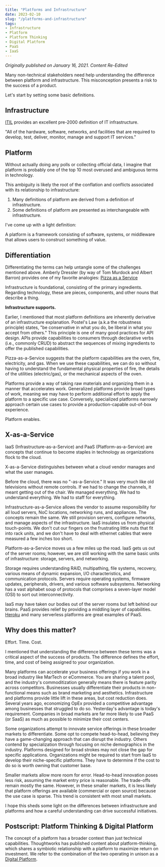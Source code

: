```yaml
---
title: "Platforms and Infrastructure"
date: 2023-02-10
slug: "/platforms-and-infrastructure"
tags:
- Infrastructure
- Platform
- Platform Thinking
- Digital Platform
- PaaS
- IaaS
---
```


_Originally published on January 16, 2021. Content Re-Edited_

Many non-technical stakeholders need help understanding the difference between platform and infrastructure.
This misconception presents a risk to the success of a product.

Let's start by setting some basic definitions.

## Infrastructure

[ITIL](https://www.axelos.com/certifications/itil-service-management/) provides an excellent pre-2000 definition of IT infrastructure.

"All of the hardware, software, networks, and facilities that are required to develop, 
test, deliver, monitor, manage and support IT services."



## Platform

Without actually doing any polls or collecting official data,
I imagine that platform is probably one of the top 10 most overused and ambiguous terms in technology.

This ambiguity is likely the root of the conflation and conflicts associated with its relationship to infrastructure:

1. Many definitions of platform are derived from a definition of infrastructure.
2. Some definitions of platform are presented as interchangeable with infrastructure.

I've come up with a light definition:

A platform is a framework consisting of software, systems,
or middleware that allows users to construct something of value.

## Differentiation

Differentiating the terms can help untangle some of the challenges mentioned above. 
Amberly Dressler (by way of Tom Murdock and Albert Barron) provides one of my favorite analogies: 
[Pizza as a Service](https://www.optimizely.com/sv/insights/blog/pizza-as-a-service/)

Infrastructure is foundational, consisting of the primary ingredients. 
Regarding technology, these are pieces, components, and other nouns that describe a thing.

**Infrastructure supports.**

Earlier, I mentioned that most platform definitions are inherently derivative of an infrastructure explanation.
Postel's Law (a.k.a the robustness principle) states,
"be conservative in what you do, be liberal in what you accept from others."
This principle is one of many good practices for API design.
APIs provide capabilities to consumers through declarative verbs (i.e., commonly CRUD)
to abstract the sequences of mixing ingredients to offer the published capabilities.

Pizza-as-a-Service suggests that the platform capabilities are the oven, fire, electricity, and gas.
When we use these capabilities, we can do so without having to understand the fundamental physical properties of fire,
the details of the utilities (electric/gas), or the mechanical aspects of the oven.

Platforms provide a way of taking raw materials and organizing them in a manner that accelerates work.
Generalized platforms provide broad types of work,
meaning we may have to perform additional effort to apply the platform to a specific use case.
Conversely,
specialized platforms narrowly approach certain use cases to provide a production-capable out-of-box experience.

Platform enables.

## X-as-a-Service

IaaS (Infrastructure-as-a-Service) and PaaS (Platform-as-a-Service)
are concepts that continue to become staples in technology as organizations flock to the cloud.

X-as-a-Service distinguishes between what a cloud vendor manages and what the user manages.

Before the cloud, there was no "-as-a-Service."
It was very much like old televisions without remote controls.
If we had to change the channels, it meant getting out of the chair.
We managed everything.
We had to understand everything.
We had to staff for everything.

Infrastructure-as-a-Service allows the vendor to assume responsibility for all loud servers,
NoC locations, networking runs, and appliances.
The concepts remain the same.
We still provision servers, configure networks, and manage aspects of the infrastructure.
IaaS insulates us from physical touch-points.
We don't cut our fingers on the frustrating little nuts that fit into rack units,
and we don't have to deal with ethernet cables that were measured a few inches too short.

Platform-as-a-Service moves us a few miles up the road.
IaaS gets us out of the server rooms;
however, we are still working with the same basic units of infrastructure: storage, servers, and networking.

Storage requires understanding RAID, 
multipathing, file systems, recovery, various means of dynamic expansion,
I/O characteristics, and communication protocols.
Servers require operating systems, firmware updates, peripherals, drivers, and various software subsystems.
Networking has a vast alphabet soup of protocols that comprises a seven-layer model (OSI) to sort out interconnectivity.

IaaS may have taken our bodies out of the server rooms but left behind our brains.
PaaS provides relief by providing a middling layer of capabilities.
[Heroku](https://www.heroku) and many serverless platforms are great examples of PaaS.

## Why does this matter?

Effort. Time. Cost.

I mentioned that understanding the difference between these terms was a critical aspect of the success of products.
The difference defines the effort, time, and cost of being assigned to your organization.

Many platforms can accelerate your business offerings if you work in a broad industry like MarTech or eCommerce.
You are sharing a talent pool,
and the industry's commoditization generally means there is feature parity across competitors.
Businesses usually differentiate their products in non-functional means such as brand marketing and aesthetics.
Infrastructure and platforms provide little lift in these areas, but cost reduction does.
Several years ago, economizing OpEx provided a competitive advantage among businesses that struggled to do so.
Yesterday's advantage is today's requirement.
Companies in broad markets are far more likely to use PaaS (or SaaS) as much as possible to minimize their cost centers.

Some organizations attempt to innovate service offerings in these broader markets to differentiate.
Some opt to compete head-to-head, believing they have a game-changing approach that can disrupt the industry.
Others contend by specialization through focusing on niche demographics in the industry.
Platforms designed for broad strokes may not close the gap for specific applications.
Organizations might be required to start from IaaS to develop their niche-specific platforms.
They have to determine if the cost to do so is worth owning that customer base.

Smaller markets allow more room for error.
Head-to-head innovation poses less risk, assuming the market entry price is reasonable.
The trade-offs remain mostly the same.
However, in these smaller markets,
it is less likely that platform offerings are available (commercial or open source) because the use case is sparse.
This trend is consistent with most small markets.

I hope
this sheds some light on the differences between infrastructure and platforms and how a careful understanding can drive successful initiatives.

## Postscript: Platform Thinking & Digital Platform

The concept of a platform has a broader context than just technical capabilities.
Thoughtworks has published content about platform-thinking, which shares a symbiotic relationship with a platform to
maximize return on investment.
We refer to the combination of the two
operating in unison as a [Digital Platform](https://www.thoughtworks.com/en-us/what-we-do/enterprise-modernization-platforms-cloud/empc-hub).